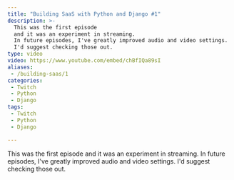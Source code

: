 ```yaml
---
title: "Building SaaS with Python and Django #1"
description: >-
  This was the first episode
  and it was an experiment in streaming.
  In future episodes, I've greatly improved audio and video settings.
  I'd suggest checking those out.
type: video
video: https://www.youtube.com/embed/chBfIQa89sI
aliases:
 - /building-saas/1
categories:
 - Twitch
 - Python
 - Django
tags:
 - Twitch
 - Python
 - Django

---
```


This was the first episode
and it was an experiment in streaming.
In future episodes, I've greatly improved audio and video settings.
I'd suggest checking those out.
